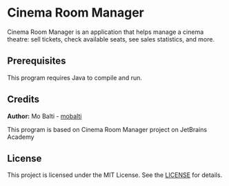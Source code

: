 # Cinema Room Manager
Cinema Room Manager is an application that helps manage a cinema theatre: sell tickets, check available seats, see sales statistics, and more.

## Prerequisites
This program requires Java to compile and run.

## Credits
**Author:** Mo Balti - [mobalti](https://github.com/mobalti)

This program is based on Cinema Room Manager project on JetBrains Academy

## License
This project is licensed under the MIT License. See the [LICENSE](https://github.com/mobalic/Cinema-Room-Manager/blob/main/LICENSE) for details.
